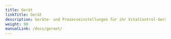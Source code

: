 ```yaml
---
title: Gerät
linkTitle: Gerät
description: Geräte- und Prozesseinstellungen für ihr VitalControl-Gerät
weight: 90
manualLink: /docs/geraet/
---
```

<script>
  window.location.href = "/docs/geraet/";
</script>
